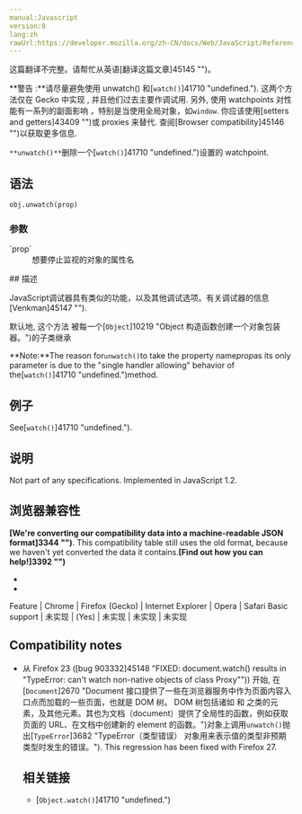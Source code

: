 ```yaml
---
manual:Javascript
version:0
lang:zh
rawUrl:https://developer.mozilla.org/zh-CN/docs/Web/JavaScript/Reference/Global_Objects/Object/unwatch#Browser_compatibility
---
```




这篇翻译不完整。请帮忙从英语[翻译这篇文章]45145 "")。






**警告 :**请尽量避免使用 unwatch() 和[`watch()`]41710 "undefined."). 这两个方法仅在 Gecko 中实现 , 并且他们过去主要作调试用. 另外, 使用 watchpoints 对性能有一系列的副面影响 ，特别是当使用全局对象，如`window`. 你应该使用[setters and getters]43409 "")或 proxies 来替代. 查阅[Browser compatibility]45146 "")以获取更多信息.




`**unwatch()**`删除一个[`watch()`]41710 "undefined.")设置的 watchpoint.


## 语法<a name="语法"></a>

```
obj.unwatch(prop)
```

### 参数<a name="参数"></a>
<dl><dt id=''>`prop`</dt><dd>想要停止监视的对象的属性名</dd></dl>
## 描述<a name="描述"></a>


JavaScript调试器具有类似的功能，以及其他调试选项。有关调试器的信息[Venkman]45147 "").



默认地, 这个方法 被每一个[`Object`]10219 "Object 构造函数创建一个对象包装器。")的子类继承



**Note:**The reason for`unwatch()`to take the property name*prop*as its only parameter is due to the &quot;single handler allowing&quot; behavior of the[`watch()`]41710 "undefined.")method.



## 例子<a name="例子"></a>


See[`watch()`]41710 "undefined.").


## 说明<a name="说明"></a>


Not part of any specifications. Implemented in JavaScript 1.2.


## 浏览器兼容性<a name="浏览器兼容性"></a>


**[We&#39;re converting our compatibility data into a machine-readable JSON format]3344 "")**. This compatibility table still uses the old format, because we haven&#39;t yet converted the data it contains.**[Find out how you can help!]3392 "")**


* 
* 

Feature | Chrome | Firefox (Gecko) | Internet Explorer | Opera | Safari 
Basic support | 未实现 | (Yes) | 未实现 | 未实现 | 未实现 





## Compatibility notes<a name="Compatibility_notes"></a>

* 从 Firefox 23 ([bug 903332]45148 "FIXED: document.watch() results in "TypeError: can't watch non-native objects of class Proxy"")) 开始, 在[`Document`]2670 "Document 接口提供了一些在浏览器服务中作为页面内容入口点而加载的一些页面，也就是 DOM 树。 DOM 树包括诸如 <body> 和 <table> 之类的元素，及其他元素。其也为文档（document）提供了全局性的函数，例如获取页面的 URL、在文档中创建新的 element 的函数。")对象上调用`unwatch()`抛出[`TypeError`]3682 "TypeError（类型错误） 对象用来表示值的类型非预期类型时发生的错误。"). This regression has been fixed with Firefox 27.

## 相关链接<a name="相关链接"></a>

* [`Object.watch()`]41710 "undefined.")



